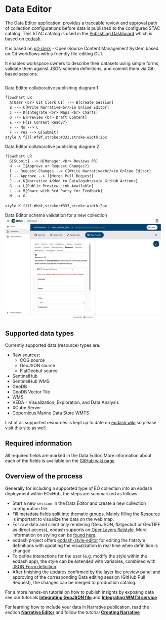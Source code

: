 # Data Editor

The Data Editor application, provides a traceable review and approval path of collection configurations before data is published to the configured STAC catalog. This STAC catalog is used in the [Publishing Dashboard](publishing_dashboard.md) which is based on [eodash](https://eodash.org).

It is based on [git-clerk](https://github.com/EOX-A/git-clerk) - Open-Source Content Management System based on Git workflows with a friendly file-editing GUI.

It enables workspace owners to describe their datasets using simple forms, validate them against JSON schema definitions, and commit them via Git-based sessions.

```{note} Like any other application the Data Editor might not be available in your EOxHub Workspace. Contact your workspace admin to change this.
```

Data Editor collaborative publishing diagram 1
```{mermaid}
flowchart LR
  A[User <br> Git Clerk UI] --> B[Create Session]
  B --> C[Write Narrative<br/>in Online Editor]
  C --> D[Integrate <br> Maps <br> Charts]
  D --> E[Preview <br> Draft Content]
  E --> F{Is Content Ready?}
  F -- No --> C
  F -- Yes --> G[Submit]
style A fill:#f9f,stroke:#333,stroke-width:2px
```

Data Editor collaborative publishing diagram 2
```{mermaid}
flowchart LR
  G[Submit] --> H[Manager <br> Reviews PR]
  H --> I{Approve or Request Changes?}
  I -- Request Changes --> C[Write Narrative<br/>in Online Editor]
  I -- Approve --> J[Merge Pull Request]
  J --> K[Narrative Added to Catalog<br/>via GitHub Actions]
  G --> L[Public Preview Link Available]
  L --> M[Share with 3rd Party for Feedback]
  M --> G

style K fill:#bbf,stroke:#333,stroke-width:2px
```
Data Editor schema validation for a new collection
![data_editor](assets/data_editor.png)

## Supported data types
Currently supported data (resource) types are: 

* Raw sources:
  * COG source
  * GeoJSON source
  * FlatGeobuf source
* SentinelHub
* SentinelHub WMS
* GeoDB
* GeoDB Vector Tile
* WMS
* VEDA - Visualization, Exploration, and Data Analysis
* XCube Server
* Copernicus Marine Data Store WMTS


List of all supported resources is kept up to date on [eodash wiki](https://github.com/eodash/eodash_catalog/wiki/Resource) so please visit this site as well. 



## Required information

All required fields are marked in the Data Editor. More information about each of the fields is available on the [GitHub wiki page](https://github.com/eodash/eodash_catalog/wiki)

## Overview of the process

Generally for including a supported type of EO collection into an eodash deployment within EOxHub, the steps are summarized as follows:

- Start a new `session` in the Data Editor and create a new collection configuration file.
- Fill metadata fields split into thematic groups. Mainly filling the [Resource](https://github.com/eodash/eodash_catalog/wiki/Resource) is important to visualize the data on the web map.
- For raw data and client only rendering (GeoJSON, flatgeobuf or GeoTIFF as direct access), eodash supports an [OpenLayers flatstyle](https://openlayers.org/en/latest/apidoc/module-ol_style_flat.html). More information on styling can be [found here](https://eodash.org/data.html#vector-data).
- eodash project offers [eodash-style-editor](https://github.com/eodash/eodash-style-editor) for editing the flatstyle definitions with updating the visualization in real time when definition is changed
- To define interactions for the user (e.g. modify the style within the eodash app), the style can be extended with variables, combined with [JSON Form definition](https://eox-a.github.io/EOxElements/?path=/docs/elements-eox-jsonform--docs).
- After finishing the updates confirmed by the layer live preview panel and approving of the corresponding Data editing session (GitHub Pull Request), the changes can be merged to production catalog.


For a more hands-on tutorial on how to publish insights by exposing data see our tutorials [**Integrating GeoJSON file**](../tutorials/geojson_tutorial.md) and [**Integrating WMTS service**](../tutorials/wmts_tutorial.md)


For learning how to include your data in Narrative publication, read the section [**Narrative Editor**](../applications/narrative_editor.md) and follow the tutorial [**Creating Narrative**](../tutorials/narrative_tutorial.md)
